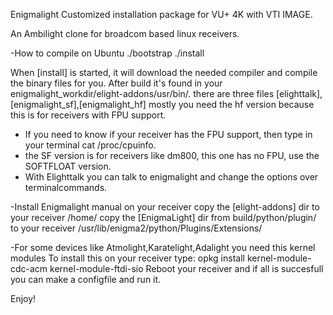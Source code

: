 Enigmalight Customized installation package for VU+ 4K with VTI IMAGE. 

An Ambilight clone for broadcom based linux receivers.


-How to compile on Ubuntu
./bootstrap
./install

When [install] is started, it will download the needed compiler and compile the binary files for you.
After build it's found in your enigmalight_workdir/elight-addons/usr/bin/.
there are three files [elighttalk],[enigmalight_sf],[enigmalight_hf] mostly you need the hf version because this is for 
receivers with FPU support.

- If you need to know if your receiver has the FPU support, then type in your terminal cat /proc/cpuinfo.
- the SF version is for receivers like dm800, this one has no FPU, use the SOFTFLOAT version.
- With Elighttalk you can talk to enigmalight and change the options over terminalcommands.

-Install Enigmalight manual on your receiver
copy the [elight-addons] dir to your receiver /home/
copy the [EnigmaLight] dir from build/python/plugin/ to your receiver /usr/lib/enigma2/python/Plugins/Extensions/

-For some devices like Atmolight,Karatelight,Adalight you need this kernel modules
To install this on your receiver type: opkg install kernel-module-cdc-acm kernel-module-ftdi-sio
Reboot your receiver and if all is succesfull you can make a configfile and run it.

Enjoy!
